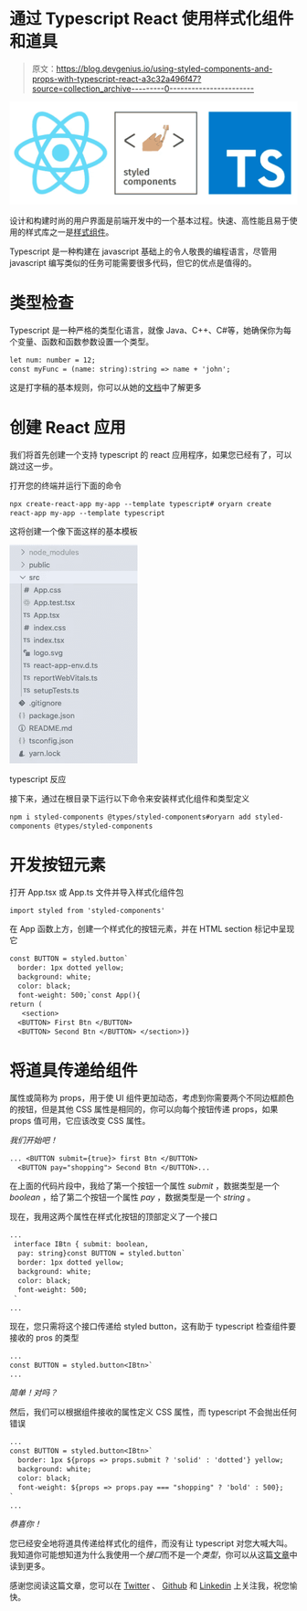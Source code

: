 # 通过 Typescript React 使用样式化组件和道具

> 原文：<https://blog.devgenius.io/using-styled-components-and-props-with-typescript-react-a3c32a496f47?source=collection_archive---------0----------------------->

![](img/ba868e09c8d2acb5af658463d78ebb52.png)

设计和构建时尚的用户界面是前端开发中的一个基本过程。快速、高性能且易于使用的样式库之一是[样式组件](https://styled-components.com/)。

Typescript 是一种构建在 javascript 基础上的令人敬畏的编程语言，尽管用 javascript 编写类似的任务可能需要很多代码，但它的优点是值得的。

# 类型检查

Typescript 是一种严格的类型化语言，就像 Java、C++、C#等，她确保你为每个变量、函数和函数参数设置一个类型。

```
let num: number = 12;
const myFunc = (name: string):string => name + 'john';
```

这是打字稿的基本规则，你可以从她的[文档](https://www.typescriptlang.org/docs/handbook/typescript-from-scratch.html)中了解更多

# 创建 React 应用

我们将首先创建一个支持 typescript 的 react 应用程序，如果您已经有了，可以跳过这一步。

打开您的终端并运行下面的命令

```
npx create-react-app my-app --template typescript# oryarn create react-app my-app --template typescript
```

这将创建一个像下面这样的基本模板

![](img/81030a4c3d4e163277c8fedea21af416.png)

typescript 反应

接下来，通过在根目录下运行以下命令来安装样式化组件和类型定义

```
npm i styled-components @types/styled-components#oryarn add styled-components @types/styled-components
```

# 开发按钮元素

打开 App.tsx 或 App.ts 文件并导入样式化组件包

```
import styled from 'styled-components'
```

在 App 函数上方，创建一个样式化的按钮元素，并在 HTML section 标记中呈现它

```
const BUTTON = styled.button`
  border: 1px dotted yellow;
  background: white;
  color: black;
  font-weight: 500;`const App(){
return (
   <section>
  <BUTTON> First Btn </BUTTON>
  <BUTTON> Second Btn </BUTTON> </section>)}
```

# 将道具传递给组件

属性或简称为 props，用于使 UI 组件更加动态，考虑到你需要两个不同边框颜色的按钮，但是其他 CSS 属性是相同的，你可以向每个按钮传递 props，如果 props 值可用，它应该改变 CSS 属性。

*我们开始吧！*

```
... <BUTTON submit={true}> first Btn </BUTTON>
  <BUTTON pay="shopping"> Second Btn </BUTTON>...
```

在上面的代码片段中，我给了第一个按钮一个属性 *submit* ，数据类型是一个 *boolean* ，给了第二个按钮一个属性 *pay* ，数据类型是一个 *string* 。

现在，我用这两个属性在样式化按钮的顶部定义了一个接口

```
...
 interface IBtn { submit: boolean,
  pay: string}const BUTTON = styled.button`
  border: 1px dotted yellow;
  background: white;
  color: black;
  font-weight: 500;
 `
...
```

现在，您只需将这个接口传递给 styled button，这有助于 typescript 检查组件要接收的 pros 的类型

```
...
const BUTTON = styled.button<IBtn>`
...
```

*简单！对吗？*

然后，我们可以根据组件接收的属性定义 CSS 属性，而 typescript 不会抛出任何错误

```
...
const BUTTON = styled.button<IBtn>`
  border: 1px ${props => props.submit ? 'solid' : 'dotted'} yellow;
  background: white;
  color: black;
  font-weight: ${props => props.pay === "shopping" ? 'bold' : 500};
`
...
```

*恭喜你！*

您已经安全地将道具传递给样式化的组件，而没有让 typescript 对您大喊大叫。我知道你可能想知道为什么我使用一个*接口*而不是一个*类型*，你可以从这篇[文章](https://blog.logrocket.com/types-vs-interfaces-in-typescript/)中读到更多。

感谢您阅读这篇文章，您可以在 [Twitter](https://twitter.com/AI_Lift) 、 [Github](https://github.com/armstrong99) 和 [Linkedin](https://www.linkedin.com/in/ndukwearmstrong/) 上关注我，祝您愉快。